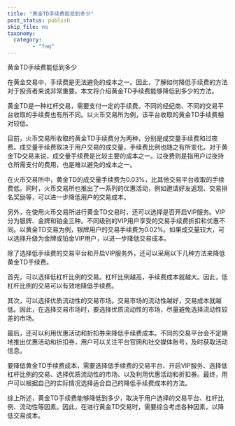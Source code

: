 ```yaml
---
title: "黄金TD手续费能低到多少"
post_status: publish
skip_file: no
taxonomy:
  category:
        - "faq"
---
```


黄金TD手续费能低到多少

在黄金交易中，手续费是无法避免的成本之一。因此，了解如何降低手续费的方法对于投资者来说非常重要。本文将介绍黄金TD手续费能够降低到多少的方法。

黄金TD是一种杠杆交易，需要支付一定的手续费。不同的经纪商、不同的交易平台收取的手续费也有所不同。以火币交易所为例，该平台收取的黄金TD手续费相对较低。

目前，火币交易所收取的黄金TD手续费分为两种，分别是成交量手续费和过夜费。成交量手续费取决于用户交易的成交量，手续费比例也随之有所变化。对于黄金TD交易来说，成交量手续费是比较主要的成本之一。过夜费则是指用户过夜持仓所需支付的费用，也是难以避免的成本之一。

在火币交易所中，黄金TD的成交量手续费为0.03%，比其他交易平台收取的手续费低。同时，火币交易所也推出了一系列的优惠活动，例如邀请好友返现、交易排名奖励等，可以进一步降低用户的交易成本。

另外，在使用火币交易所进行黄金TD交易时，还可以选择是否开启VIP服务。VIP分为银牌、金牌和铂金三种。不同级别的VIP用户享受的交易手续费折扣和优惠不同。以黄金TD交易为例，银牌用户的交易手续费为0.02%。如果成交量较大，可以选择升级为金牌或铂金VIP用户，以进一步降低交易成本。

除了选择低手续费的交易平台和开启VIP服务外，还可以采用以下几种方法来降低黄金TD手续费。

首先，可以选择低杠杆比例的交易。杠杆比例越高，手续费成本就越大。因此，低杠杆比例的交易可以有效地降低手续费。

其次，可以选择优质流动性的交易市场。交易市场的流动性越好，交易成本就越低。因此，在选择交易市场时，要选择优质流动性的市场，尽量避免选择流动性较差的市场。

最后，还可以利用优惠活动和折扣券来降低手续费成本。不同的交易平台会不定期地推出优惠活动和折扣券，用户可以关注平台官网和社交媒体账号，及时获取活动信息。

要降低黄金TD手续费成本，需要选择低手续费的交易平台、开启VIP服务、选择低杠杆比例的交易、选择优质流动性的市场、以及利用优惠活动和折扣券。最终，用户可以根据自己的实际情况选择适合自己的降低手续费成本的方法。

综上所述，黄金TD手续费能够降低到多少，取决于用户选择的交易平台、杠杆比例、流动性等因素。因此，在进行黄金TD交易时，需要综合考虑各种因素，以降低交易成本。
